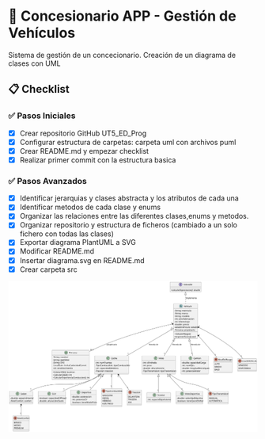 # 🚗 Concesionario APP - Gestión de Vehículos

Sistema de gestión de un concecionario. Creación de un diagrama de clases con UML

## 📋 Checklist

### ✅ Pasos Iniciales
- [x] Crear repositorio GitHub UT5_ED_Prog
- [x] Configurar estructura de carpetas: carpeta uml con archivos puml
- [x] Crear README.md y empezar checklist
- [x] Realizar primer commit con la estructura basica
### ✅ Pasos Avanzados
- [x] Identificar jerarquias y clases abstracta y los atributos de cada una
- [x] Identificar metodos de cada clase y enums
- [x] Organizar las relaciones entre las diferentes clases,enums y metodos.
- [x] Organizar repositorio y estructura de ficheros (cambiado a un solo fichero con todas las clases)
- [x] Exportar diagrama PlantUML a SVG
- [x] Modificar README.md
- [x] Insertar diagrama.svg en README.md
- [x] Crear carpeta src

![Diagrama de clases](uml/diagrama_clases.svg)






